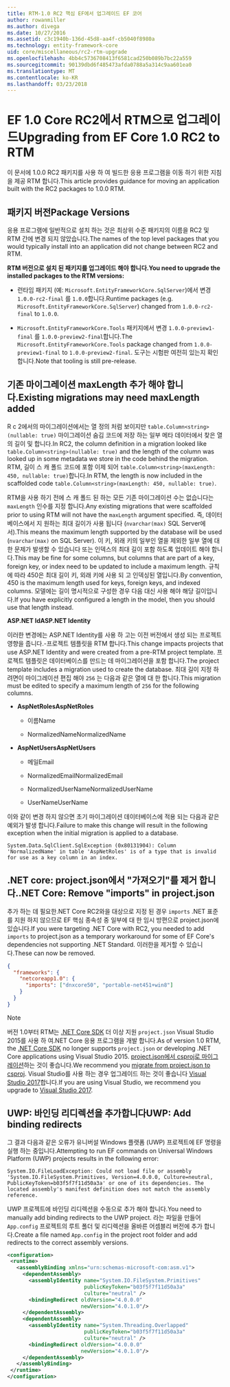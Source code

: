 ```yaml
---
title: RTM-1.0 RC2 핵심 EF에서 업그레이드 EF 코어
author: rowanmiller
ms.author: divega
ms.date: 10/27/2016
ms.assetid: c3c1940b-136d-45d8-aa4f-cb5040f8980a
ms.technology: entity-framework-core
uid: core/miscellaneous/rc2-rtm-upgrade
ms.openlocfilehash: 4bb4c5736708413f6581cad250b089b7bc22a559
ms.sourcegitcommit: 90139dbd6f485473afda0788a5a314c9aa601ea0
ms.translationtype: MT
ms.contentlocale: ko-KR
ms.lasthandoff: 03/23/2018
---
```

# <a name="upgrading-from-ef-core-10-rc2-to-rtm"></a><span data-ttu-id="f2ad0-102">EF 1.0 Core RC2에서 RTM으로 업그레이드</span><span class="sxs-lookup"><span data-stu-id="f2ad0-102">Upgrading from EF Core 1.0 RC2 to RTM</span></span>

<span data-ttu-id="f2ad0-103">이 문서에 1.0.0 RC2 패키지를 사용 하 여 빌드한 응용 프로그램을 이동 하기 위한 지침을 제공 RTM 합니다.</span><span class="sxs-lookup"><span data-stu-id="f2ad0-103">This article provides guidance for moving an application built with the RC2 packages to 1.0.0 RTM.</span></span>

## <a name="package-versions"></a><span data-ttu-id="f2ad0-104">패키지 버전</span><span class="sxs-lookup"><span data-stu-id="f2ad0-104">Package Versions</span></span>

<span data-ttu-id="f2ad0-105">응용 프로그램에 일반적으로 설치 하는 것은 최상위 수준 패키지의 이름을 RC2 및 RTM 간에 변경 되지 않았습니다.</span><span class="sxs-lookup"><span data-stu-id="f2ad0-105">The names of the top level packages that you would typically install into an application did not change between RC2 and RTM.</span></span>

<span data-ttu-id="f2ad0-106">**RTM 버전으로 설치 된 패키지를 업그레이드 해야 합니다.**</span><span class="sxs-lookup"><span data-stu-id="f2ad0-106">**You need to upgrade the installed packages to the RTM versions:**</span></span>

* <span data-ttu-id="f2ad0-107">런타임 패키지 (예: `Microsoft.EntityFrameworkCore.SqlServer`)에서 변경 `1.0.0-rc2-final` 를 `1.0.0`합니다.</span><span class="sxs-lookup"><span data-stu-id="f2ad0-107">Runtime packages (e.g. `Microsoft.EntityFrameworkCore.SqlServer`) changed from `1.0.0-rc2-final` to `1.0.0`.</span></span>

* <span data-ttu-id="f2ad0-108">`Microsoft.EntityFrameworkCore.Tools` 패키지에서 변경 `1.0.0-preview1-final` 를 `1.0.0-preview2-final`합니다.</span><span class="sxs-lookup"><span data-stu-id="f2ad0-108">The `Microsoft.EntityFrameworkCore.Tools` package changed from `1.0.0-preview1-final` to `1.0.0-preview2-final`.</span></span> <span data-ttu-id="f2ad0-109">도구는 시험판 여전히 있는지 확인 합니다.</span><span class="sxs-lookup"><span data-stu-id="f2ad0-109">Note that tooling is still pre-release.</span></span>

## <a name="existing-migrations-may-need-maxlength-added"></a><span data-ttu-id="f2ad0-110">기존 마이그레이션 maxLength 추가 해야 합니다.</span><span class="sxs-lookup"><span data-stu-id="f2ad0-110">Existing migrations may need maxLength added</span></span>

<span data-ttu-id="f2ad0-111">R c 2에서의 마이그레이션에서는 열 정의 처럼 보이지만 `table.Column<string>(nullable: true)` 마이그레이션 숨김 코드에 저장 하는 일부 메타 데이터에서 찾은 열의 길이 및 합니다.</span><span class="sxs-lookup"><span data-stu-id="f2ad0-111">In RC2, the column definition in a migration looked like `table.Column<string>(nullable: true)` and the length of the column was looked up in some metadata we store in the code behind the migration.</span></span> <span data-ttu-id="f2ad0-112">RTM, 길이 스 캐 폴드 코드에 포함 이제 되어 `table.Column<string>(maxLength: 450, nullable: true)`합니다.</span><span class="sxs-lookup"><span data-stu-id="f2ad0-112">In RTM, the length is now included in the scaffolded code `table.Column<string>(maxLength: 450, nullable: true)`.</span></span>

<span data-ttu-id="f2ad0-113">RTM을 사용 하기 전에 스 캐 폴드 된 하는 모든 기존 마이그레이션 수는 없습니다는 `maxLength` 인수를 지정 합니다.</span><span class="sxs-lookup"><span data-stu-id="f2ad0-113">Any existing migrations that were scaffolded prior to using RTM will not have the `maxLength` argument specified.</span></span> <span data-ttu-id="f2ad0-114">즉, 데이터베이스에서 지 원하는 최대 길이가 사용 됩니다 (`nvarchar(max)` SQL Server에서).</span><span class="sxs-lookup"><span data-stu-id="f2ad0-114">This means the maximum length supported by the database will be used (`nvarchar(max)` on SQL Server).</span></span> <span data-ttu-id="f2ad0-115">이 키, 외래 키의 일부인 열을 제외한 일부 열에 대 한 문제가 발생할 수 있습니다 또는 인덱스의 최대 길이 포함 하도록 업데이트 해야 합니다.</span><span class="sxs-lookup"><span data-stu-id="f2ad0-115">This may be fine for some columns, but columns that are part of a key, foreign key, or index need to be updated to include a maximum length.</span></span> <span data-ttu-id="f2ad0-116">규칙에 따라 450은 최대 길이 키, 외래 키에 사용 되 고 인덱싱된 열입니다.</span><span class="sxs-lookup"><span data-stu-id="f2ad0-116">By convention, 450 is the maximum length used for keys, foreign keys, and indexed columns.</span></span> <span data-ttu-id="f2ad0-117">모델에는 길이 명시적으로 구성한 경우 다음 대신 사용 해야 해당 길이입니다.</span><span class="sxs-lookup"><span data-stu-id="f2ad0-117">If you have explicitly configured a length in the model, then you should use that length instead.</span></span>

<span data-ttu-id="f2ad0-118">**ASP.NET Id**</span><span class="sxs-lookup"><span data-stu-id="f2ad0-118">**ASP.NET Identity**</span></span>

<span data-ttu-id="f2ad0-119">이러한 변경에는 ASP.NET Identity를 사용 하 고는 이전 버전에서 생성 되는 프로젝트 영향을 줍니다.-프로젝트 템플릿을 RTM 합니다.</span><span class="sxs-lookup"><span data-stu-id="f2ad0-119">This change impacts projects that use ASP.NET Identity and were created from a pre-RTM project template.</span></span> <span data-ttu-id="f2ad0-120">프로젝트 템플릿은 데이터베이스를 만드는 데 마이그레이션을 포함 합니다.</span><span class="sxs-lookup"><span data-stu-id="f2ad0-120">The project template includes a migration used to create the database.</span></span> <span data-ttu-id="f2ad0-121">최대 길이 지정 하려면이 마이그레이션 편집 해야 `256` 는 다음과 같은 열에 대 한 합니다.</span><span class="sxs-lookup"><span data-stu-id="f2ad0-121">This migration must be edited to specify a maximum length of `256` for the following columns.</span></span>

*  <span data-ttu-id="f2ad0-122">**AspNetRoles**</span><span class="sxs-lookup"><span data-stu-id="f2ad0-122">**AspNetRoles**</span></span>

    * <span data-ttu-id="f2ad0-123">이름</span><span class="sxs-lookup"><span data-stu-id="f2ad0-123">Name</span></span>

    * <span data-ttu-id="f2ad0-124">NormalizedName</span><span class="sxs-lookup"><span data-stu-id="f2ad0-124">NormalizedName</span></span>

*  <span data-ttu-id="f2ad0-125">**AspNetUsers**</span><span class="sxs-lookup"><span data-stu-id="f2ad0-125">**AspNetUsers**</span></span>

   * <span data-ttu-id="f2ad0-126">메일</span><span class="sxs-lookup"><span data-stu-id="f2ad0-126">Email</span></span>

   * <span data-ttu-id="f2ad0-127">NormalizedEmail</span><span class="sxs-lookup"><span data-stu-id="f2ad0-127">NormalizedEmail</span></span>

   * <span data-ttu-id="f2ad0-128">NormalizedUserName</span><span class="sxs-lookup"><span data-stu-id="f2ad0-128">NormalizedUserName</span></span>

   * <span data-ttu-id="f2ad0-129">UserName</span><span class="sxs-lookup"><span data-stu-id="f2ad0-129">UserName</span></span>

<span data-ttu-id="f2ad0-130">이와 같이 변경 하지 않으면 초기 마이그레이션 데이터베이스에 적용 되는 다음과 같은 예외가 발생 합니다.</span><span class="sxs-lookup"><span data-stu-id="f2ad0-130">Failure to make this change will result in the following exception when the initial migration is applied to a database.</span></span>

    System.Data.SqlClient.SqlException (0x80131904): Column 'NormalizedName' in table 'AspNetRoles' is of a type that is invalid for use as a key column in an index.

## <a name="net-core-remove-imports-in-projectjson"></a><span data-ttu-id="f2ad0-131">.NET core: project.json에서 "가져오기"를 제거 합니다.</span><span class="sxs-lookup"><span data-stu-id="f2ad0-131">.NET Core: Remove "imports" in project.json</span></span>

<span data-ttu-id="f2ad0-132">추가 하는 데 필요한.NET Core RC2와을 대상으로 지정 된 경우 `imports` .NET 표준를 지원 하지 않으므로 EF 핵심 종속성 중 일부에 대 한 임시 방편으로 project.json에 있습니다.</span><span class="sxs-lookup"><span data-stu-id="f2ad0-132">If you were targeting .NET Core with RC2, you needed to add `imports` to project.json as a temporary workaround for some of EF Core's dependencies not supporting .NET Standard.</span></span> <span data-ttu-id="f2ad0-133">이러한을 제거할 수 있습니다.</span><span class="sxs-lookup"><span data-stu-id="f2ad0-133">These can now be removed.</span></span>

``` json
{
  "frameworks": {
    "netcoreapp1.0": {
      "imports": ["dnxcore50", "portable-net451+win8"]
    }
  }
}
```

> [!NOTE]  
> <span data-ttu-id="f2ad0-134">버전 1.0부터 RTM는 [.NET Core SDK](https://www.microsoft.com/net/download/core) 더 이상 지원 `project.json` Visual Studio 2015를 사용 하 여.NET Core 응용 프로그램을 개발 합니다.</span><span class="sxs-lookup"><span data-stu-id="f2ad0-134">As of version 1.0 RTM, the [.NET Core SDK](https://www.microsoft.com/net/download/core) no longer supports `project.json` or developing .NET Core applications using Visual Studio 2015.</span></span> <span data-ttu-id="f2ad0-135">[project.json에서 csproj로 마이그레이션](https://docs.microsoft.com/dotnet/articles/core/migration/)하는 것이 좋습니다.</span><span class="sxs-lookup"><span data-stu-id="f2ad0-135">We recommend you [migrate from project.json to csproj](https://docs.microsoft.com/dotnet/articles/core/migration/).</span></span> <span data-ttu-id="f2ad0-136">Visual Studio를 사용 하는 경우 업그레이드 하는 것이 좋습니다 [Visual Studio 2017](https://www.visualstudio.com/downloads/)합니다.</span><span class="sxs-lookup"><span data-stu-id="f2ad0-136">If you are using Visual Studio, we recommend you upgrade to [Visual Studio 2017](https://www.visualstudio.com/downloads/).</span></span>

## <a name="uwp-add-binding-redirects"></a><span data-ttu-id="f2ad0-137">UWP: 바인딩 리디렉션을 추가합니다</span><span class="sxs-lookup"><span data-stu-id="f2ad0-137">UWP: Add binding redirects</span></span>

<span data-ttu-id="f2ad0-138">그 결과 다음과 같은 오류가 유니버설 Windows 플랫폼 (UWP) 프로젝트에 EF 명령을 실행 하는 중입니다.</span><span class="sxs-lookup"><span data-stu-id="f2ad0-138">Attempting to run EF commands on Universal Windows Platform (UWP) projects results in the following error:</span></span>

    System.IO.FileLoadException: Could not load file or assembly 'System.IO.FileSystem.Primitives, Version=4.0.0.0, Culture=neutral, PublicKeyToken=b03f5f7f11d50a3a' or one of its dependencies. The located assembly's manifest definition does not match the assembly reference.

<span data-ttu-id="f2ad0-139">UWP 프로젝트에 바인딩 리디렉션을 수동으로 추가 해야 합니다.</span><span class="sxs-lookup"><span data-stu-id="f2ad0-139">You need to manually add binding redirects to the UWP project.</span></span> <span data-ttu-id="f2ad0-140">라는 파일을 만들어 `App.config` 프로젝트의 루트 폴더 및 리디렉션을 올바른 어셈블리 버전에 추가 합니다.</span><span class="sxs-lookup"><span data-stu-id="f2ad0-140">Create a file named `App.config` in the project root folder and add redirects to the correct assembly versions.</span></span>

``` xml
<configuration>
 <runtime>
   <assemblyBinding xmlns="urn:schemas-microsoft-com:asm.v1">
     <dependentAssembly>
       <assemblyIdentity name="System.IO.FileSystem.Primitives"
                         publicKeyToken="b03f5f7f11d50a3a"
                         culture="neutral" />
       <bindingRedirect oldVersion="4.0.0.0"
                        newVersion="4.0.1.0"/>
     </dependentAssembly>
     <dependentAssembly>
       <assemblyIdentity name="System.Threading.Overlapped"
                         publicKeyToken="b03f5f7f11d50a3a"
                         culture="neutral" />
       <bindingRedirect oldVersion="4.0.0.0"
                        newVersion="4.0.1.0"/>
     </dependentAssembly>
   </assemblyBinding>
 </runtime>
</configuration>
```
